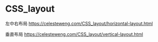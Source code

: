 # CSS_layout


左中右布局 https://celesteweng.com/CSS_layout/horizontal-layout.html


垂直布局 https://celesteweng.com/CSS_layout/vertical-layout.html
